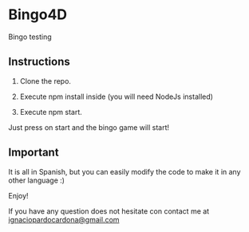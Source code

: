# Bingo4D
Bingo testing

## Instructions

1. Clone the repo.

2. Execute npm install inside (you will need NodeJs installed)

3. Execute npm start.

Just press on start and the bingo game will start!

## Important

It is all in Spanish, but you can easily modify the code to make it in any other language :)

Enjoy!

If you have any question does not hesitate con contact me at ignaciopardocardona@gmail.com
